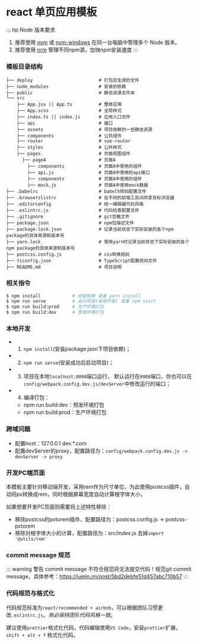 # react 单页应用模板
::: tip Node 版本要求
1. 推荐使用 [nvm](https://github.com/creationix/nvm) 或 [nvm-windows](https://github.com/coreybutler/nvm-windows) 在同一台电脑中管理多个 Node 版本。
2. 推荐使用 [nrm](https://github.com/Pana/nrm) 管理不同npm源，加快npm安装速度
:::
### 模板目录结构
```
├── deploy                         # 打包后生成的文件
├── node_modules                   # 安装的依赖
├── public                         # 静态资源文件夹
└── src
    ├── App.jsx || App.ts          # 整体应用
    ├── App.scss                   # 全局样式
    ├── index.ts || index.js       # 应用入口文件
    ├── api                        # 接口
    ├── assets                     # 项目依赖的一些静态资源
    ├── components                 # 公共组件
    ├── router                     # vue-router
    ├── styles                     # 公共样式
    ├── pages                      # 页面视图组件
      ├── pageA                    # 页面A
        ├── components             # 页面A中使用的组件
        ├── api.js                 # 页面A中使用的api接口
        ├── components             # 页面A中使用的组件
        ├── mock.js                # 页面A中使用mock数据
├── .babelrc                       # babelh转码配置文件
├── .browserslistrc                # 在不同的前端工具间共享目标浏览器
├── .editorconfig                  # 统一编辑器代码风格
├── .eslintrc.js                   # 代码检查配置文件
├── .gitignore                     # git忽略文件
├── package.json                   # npm包描述文件
├── package-lock.json              # 记录当前状态下实际安装的各个npm package的具体来源和版本号
├── yarn.lock                      # 使用yarn时记录当前状态下实际安装的各个npm package的具体来源和版本号
├── postcss.config.js              # css转换规则
├── tsconfig.json                  # TypeScript配置规则文件
├── README.md                      # 项目说明
```

### 相关指令
```bash
$ npm install            # 安装依赖 或者 yarn install
$ npm run serve          # 运行项目(本地开发) 或者 npm start
$ npm run build:prod     # 生产环境打包
$ npm run build:dev      # 预发环境打包
```

### 本地开发

- 1. `npm install`(安装package.json下项目依赖)；
- 2. `npm run serve`(安装成功后启动项目)；
- 3. 项目在本地`localhost:8008`端口运行， 默认运行在`8008`端口，你也可以在`config/webpack.config.dev.js/devServer`中修改运行的端口；
- 4. 编译打包：
  - npm run build:dev：预发环境打包
  - npm run build:prod：生产环境打包

### 跨域问题
- 配置host：127.0.0.1 dev.*.com
- 配置devServer的proxy，配置路径为：`config/webpack.config.dev.js -> devServer -> proxy`

### 开发PC端页面
本模板主要针对移动端开发，采用rem作为尺寸单位，为此使用postcss插件，自动将px转换成rem，同时根据屏幕宽度自动计算根字体大小。

如果想要开发PC页面则需要将上述特性移除：

- 移除postcss的pxtorem插件，配置路径为：postcss.config.js -> postcss-pxtorem
- 移除对根字体大小的计算，配置路径为：src/index.js  去掉`import '@utils/rem'`

### commit message 规范
::: warning 警告
commit message 不符合规范将无法提交代码！规范git commit message，具体参考：https://juejin.im/post/5bd2debfe51d457abc710b57
:::

### 代码规范与格式化
代码规范标准为`react/recommended + airbnb`，可以根据团队习惯更改`.eslintrc.js`。*务必保持团队代码风格一致*。

建议使用`prettier`格式化代码，代码编辑使用`VS Code`，安装`prettier`扩展，`shift + alt + f` 格式化代码。